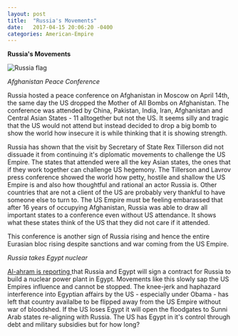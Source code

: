 ```yaml
---
layout: post
title:  "Russia's Movements"
date:   2017-04-15 20:06:20 -0400
categories: American-Empire
---
```



**Russia's Movements**

![Russia flag](../assets/Russia_flag.ico)

*Afghanistan Peace Conference*

Russia hosted a peace conference on Afghanistan in Moscow on April 14th, the same day the US dropped the Mother of All Bombs on Afghanistan.  The conference was attended by China, Pakistan, India, Iran, Afghanistan and Central Asian States - 11 alltogether but not the US.  It seems silly and tragic that the US would not attend but instead decided to drop a big bomb to show the world how insecure it is while thinking that it is showing strength.   

<!--excerpt-->

Russia has shown that the visit by Secretary of State Rex Tillerson did not dissuade it from continuing it's diplomatic movements to challenge the US Empire.  The states that attended were all the key Asian states, the ones that if they work together can challenge US hegemony.  The Tillerson and Lavrov press conference showed the world how petty, hostile and shallow the US Empire is and also how thoughtful and rational an actor Russia is.  Other countries that are not a client of the US are probably very thankful to have someone else to turn to.  The US Empire must be feeling embarassed that after 16 years of occupying Afghanistan, Russia was able to draw all important states to a conference even without US attendance.  It shows what these states think of the US that they did not care if it attended. 

This conference is another sign of Russia rising and hence the entire Eurasian bloc rising despite sanctions and war coming from the US Empire. 

*Russia takes Egypt nuclear*

[Al-ahram is reporting ](http://english.ahram.org.eg/NewsContent/1/64/263003/Egypt/Politics-/Egypt-and-Russia-to-sign-contract-for-Dabaa-nuclea.aspx)that Russia and Egypt will sign a contract for Russia to build a nuclear power plant in Egypt.  Movements like this slowly sap the US Empires influence and cannot be stopped.  The knee-jerk and haphazard interference into Egyptian affairs by the US - especially under Obama - has left that country availalbe to be flipped away from the US Empire without war of bloodshed.  If the US loses Egypt it will open the floodgates to Sunni Arab states re-aligning with Russia.  The US has Egypt in it's control through debt and military subsidies but for how long?







